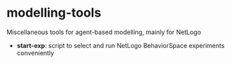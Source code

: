 # modelling-tools
Miscellaneous tools for agent-based modelling, mainly for NetLogo

- **start-exp**: script to select and run NetLogo BehaviorSpace experiments conveniently
